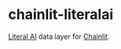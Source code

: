 # chainlit-literalai
[Literal AI](https://www.literalai.com/) data layer for [Chainlit](https://chainlit.io/).

